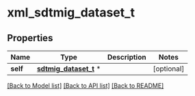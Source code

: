 # xml_sdtmig_dataset_t

## Properties
Name | Type | Description | Notes
------------ | ------------- | ------------- | -------------
**self** | [**sdtmig_dataset_t**](sdtmig_dataset.md) \* |  | [optional] 

[[Back to Model list]](../README.md#documentation-for-models) [[Back to API list]](../README.md#documentation-for-api-endpoints) [[Back to README]](../README.md)


